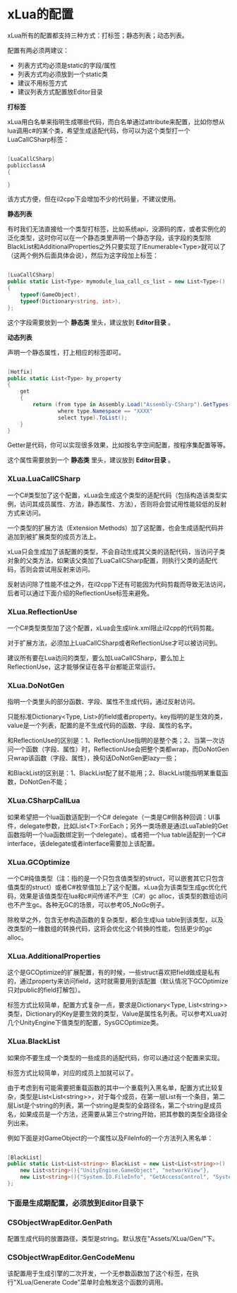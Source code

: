 # xLua的配置

xLua所有的配置都支持三种方式：打标签；静态列表；动态列表。

配置有两必须两建议：

* 列表方式均必须是static的字段/属性
* 列表方式均必须放到一个static类
* 建议不用标签方式
* 建议列表方式配置放Editor目录

**打标签**

xLua用白名单来指明生成哪些代码，而白名单通过attribute来配置，比如你想从lua调用c#的某个类，希望生成适配代码，你可以为这个类型打一个LuaCallCSharp标签：

~~~csharp

[LuaCallCSharp]
publicclassA
{

}

~~~

该方式方便，但在il2cpp下会增加不少的代码量，不建议使用。

**静态列表**

有时我们无法直接给一个类型打标签，比如系统api，没源码的库，或者实例化的泛化类型，这时你可以在一个静态类里声明一个静态字段，该字段的类型除BlackList和AdditionalProperties之外只要实现了IEnumerable&lt;Type&gt;就可以了（这两个例外后面具体会说），然后为这字段加上标签：

~~~csharp

[LuaCallCSharp]
public static List<Type> mymodule_lua_call_cs_list = new List<Type>()
{
    typeof(GameObject),
    typeof(Dictionary<string, int>),
};

~~~

这个字段需要放到一个 **静态类** 里头，建议放到 **Editor目录** 。

**动态列表**

声明一个静态属性，打上相应的标签即可。

~~~csharp

[Hotfix]
public static List<Type> by_property
{
    get
    {
        return (from type in Assembly.Load("Assembly-CSharp").GetTypes()
                where type.Namespace == "XXXX"
                select type).ToList();
    }
}

~~~

Getter是代码，你可以实现很多效果，比如按名字空间配置，按程序集配置等等。

这个属性需要放到一个 **静态类** 里头，建议放到 **Editor目录** 。

### XLua.LuaCallCSharp

一个C#类型加了这个配置，xLua会生成这个类型的适配代码（包括构造该类型实例，访问其成员属性、方法，静态属性、方法），否则将会尝试用性能较低的反射方式来访问。

一个类型的扩展方法（Extension Methods）加了这配置，也会生成适配代码并追加到被扩展类型的成员方法上。

xLua只会生成加了该配置的类型，不会自动生成其父类的适配代码，当访问子类对象的父类方法，如果该父类加了LuaCallCSharp配置，则执行父类的适配代码，否则会尝试用反射来访问。

反射访问除了性能不佳之外，在il2cpp下还有可能因为代码剪裁而导致无法访问，后者可以通过下面介绍的ReflectionUse标签来避免。

### XLua.ReflectionUse

一个C#类型类型加了这个配置，xLua会生成link.xml阻止il2cpp的代码剪裁。

对于扩展方法，必须加上LuaCallCSharp或者ReflectionUse才可以被访问到。

建议所有要在Lua访问的类型，要么加LuaCallCSharp，要么加上ReflectionUse，这才能够保证在各平台都能正常运行。

### XLua.DoNotGen

指明一个类里头的部分函数、字段、属性不生成代码，通过反射访问。

只能标准Dictionary<Type, List<string>>的field或者property。key指明的是生效的类，value是一个列表，配置的是不生成代码的函数、字段、属性的名字。

和ReflectionUse的区别是：1、ReflectionUse指明的是整个类；2、当第一次访问一个函数（字段、属性）时，ReflectionUse会把整个类都wrap，而DoNotGen只wrap该函数（字段、属性），换句话DoNotGen更lazy一些；

和BlackList的区别是：1、BlackList配了就不能用；2、BlackList能指明某重载函数，DoNotGen不能；

### XLua.CSharpCallLua

如果希望把一个lua函数适配到一个C# delegate（一类是C#侧各种回调：UI事件，delegate参数，比如List&lt;T&gt;:ForEach；另外一类场景是通过LuaTable的Get函数指明一个lua函数绑定到一个delegate）。或者把一个lua table适配到一个C# interface，该delegate或者interface需要加上该配置。

### XLua.GCOptimize

一个C#纯值类型（注：指的是一个只包含值类型的struct，可以嵌套其它只包含值类型的struct）或者C#枚举值加上了这个配置。xLua会为该类型生成gc优化代码，效果是该值类型在lua和c#间传递不产生（C#）gc alloc，该类型的数组访问也不产生gc。各种无GC的场景，可以参考05\_NoGc例子。

除枚举之外，包含无参构造函数的复杂类型，都会生成lua table到该类型，以及改类型的一维数组的转换代码，这将会优化这个转换的性能，包括更少的gc alloc。

### XLua.AdditionalProperties

这个是GCOptimize的扩展配置，有的时候，一些struct喜欢把field做成是私有的，通过property来访问field，这时就需要用到该配置（默认情况下GCOptimize只对public的field打解包）。

标签方式比较简单，配置方式复杂一点，要求是Dictionary&lt;Type, List&lt;string&gt;&gt;类型，Dictionary的Key是要生效的类型，Value是属性名列表。可以参考XLua对几个UnityEngine下值类型的配置，SysGCOptimize类。

### XLua.BlackList

如果你不要生成一个类型的一些成员的适配代码，你可以通过这个配置来实现。

标签方式比较简单，对应的成员上加就可以了。

由于考虑到有可能需要把重载函数的其中一个重载列入黑名单，配置方式比较复杂，类型是List&lt;List&lt;string&gt;&gt;，对于每个成员，在第一层List有一个条目，第二层List是个string的列表，第一个string是类型的全路径名，第二个string是成员名，如果成员是一个方法，还需要从第三个string开始，把其参数的类型全路径全列出来。

例如下面是对GameObject的一个属性以及FileInfo的一个方法列入黑名单：

~~~csharp

[BlackList]
public static List<List<string>> BlackList = new List<List<string>>()  {
    new List<string>(){"UnityEngine.GameObject", "networkView"},
    new List<string>(){"System.IO.FileInfo", "GetAccessControl", "System.Security.AccessControl.AccessControlSections"},
};

~~~

### 下面是生成期配置，必须放到Editor目录下

### CSObjectWrapEditor.GenPath

配置生成代码的放置路径，类型是string。默认放在&quot;Assets/XLua/Gen/&quot;下。

### CSObjectWrapEditor.GenCodeMenu

该配置用于生成引擎的二次开发，一个无参数函数加了这个标签，在执行&quot;XLua/Generate Code&quot;菜单时会触发这个函数的调用。